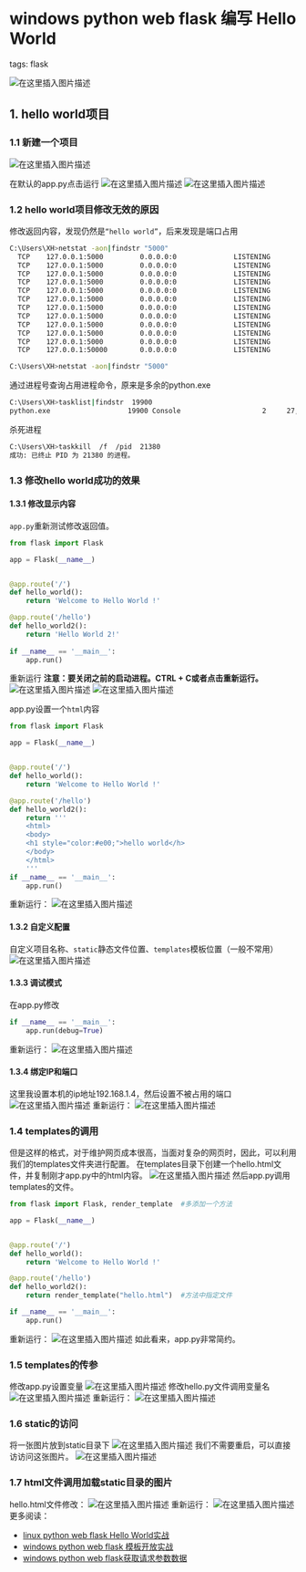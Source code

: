 #  windows python web flask 编写 Hello World
tags: flask
<!--  catalog: ~Windows Flask 编写 Hello Word~ -->

![在这里插入图片描述](https://i-blog.csdnimg.cn/blog_migrate/cb2a7b65c0c5e8e118f054938915874d.png)




## 1. hello world项目
### 1.1 新建一个项目

![在这里插入图片描述](https://i-blog.csdnimg.cn/blog_migrate/7590035dc22c917e131174d3fbaf129c.png)

在默认的app.py点击运行
![在这里插入图片描述](https://i-blog.csdnimg.cn/blog_migrate/59f1b2c4f2086a93577de54249f216e2.png)
![在这里插入图片描述](https://i-blog.csdnimg.cn/blog_migrate/2d6d171e531bbdac88639a1e7ffd32a2.png)
### 1.2 hello world项目修改无效的原因
修改返回内容，发现仍然是`“hello world”`，后来发现是端口占用

```bash
C:\Users\XH>netstat -aon|findstr "5000"
  TCP    127.0.0.1:5000         0.0.0.0:0              LISTENING       21380
  TCP    127.0.0.1:5000         0.0.0.0:0              LISTENING       21488
  TCP    127.0.0.1:5000         0.0.0.0:0              LISTENING       19480
  TCP    127.0.0.1:5000         0.0.0.0:0              LISTENING       20848
  TCP    127.0.0.1:5000         0.0.0.0:0              LISTENING       19816
  TCP    127.0.0.1:5000         0.0.0.0:0              LISTENING       6900
  TCP    127.0.0.1:5000         0.0.0.0:0              LISTENING       19568
  TCP    127.0.0.1:5000         0.0.0.0:0              LISTENING       20688
  TCP    127.0.0.1:5000         0.0.0.0:0              LISTENING       12516
  TCP    127.0.0.1:5000         0.0.0.0:0              LISTENING       16360
  TCP    127.0.0.1:5000         0.0.0.0:0              LISTENING       19900
  TCP    127.0.0.1:50000        0.0.0.0:0              LISTENING       4820

C:\Users\XH>netstat -aon|findstr "5000"
```
通过进程号查询占用进程命令，原来是多余的python.exe

```bash
C:\Users\XH>tasklist|findstr  19900
python.exe                   19900 Console                    2     27,332 K
```
杀死进程

```bash
C:\Users\XH>taskkill  /f  /pid  21380
成功: 已终止 PID 为 21380 的进程。
```
### 1.3 修改hello world成功的效果
#### 1.3.1 修改显示内容
`app.py`重新测试修改返回值。

```python
from flask import Flask

app = Flask(__name__)


@app.route('/')
def hello_world():
    return 'Welcome to Hello World !'

@app.route('/hello')
def hello_world2():
    return 'Hello World 2!'
    
if __name__ == '__main__':
    app.run()
```
重新运行
**注意：要关闭之前的启动进程。CTRL + C或者点击重新运行。**
![在这里插入图片描述](https://i-blog.csdnimg.cn/blog_migrate/ff6ec26cdc9684b0d9ff8596b2fa3e75.png)
![在这里插入图片描述](https://i-blog.csdnimg.cn/blog_migrate/defbe4cd8675c3eec2bcc0af024f98cd.png)

app.py设置一个`html`内容

```python
from flask import Flask

app = Flask(__name__)


@app.route('/')
def hello_world():
    return 'Welcome to Hello World !'

@app.route('/hello')
def hello_world2():
    return '''
    <html>
    <body>
    <h1 style="color:#e00;">hello world</h>
    </body>
    </html>
    '''
if __name__ == '__main__':
    app.run()
```
重新运行：
![在这里插入图片描述](https://i-blog.csdnimg.cn/blog_migrate/c73393b627906af9083f44508863908d.png)

#### 1.3.2 自定义配置
自定义项目名称、`static`静态文件位置、`templates`模板位置（一般不常用）
![在这里插入图片描述](https://i-blog.csdnimg.cn/blog_migrate/5338d88833a844d4c2e8c80b9bb230c8.png)
#### 1.3.3 调试模式
在app.py修改
```python
if __name__ == '__main__':
    app.run(debug=True)
```
重新运行：
![在这里插入图片描述](https://i-blog.csdnimg.cn/blog_migrate/4e4cd93a3704dc93be3edf18bafce543.png)
#### 1.3.4 绑定IP和端口
这里我设置本机的ip地址192.168.1.4，然后设置不被占用的端口
![在这里插入图片描述](https://i-blog.csdnimg.cn/blog_migrate/3b549033d3296a0501601e6a3210c736.png)
重新运行：
![在这里插入图片描述](https://i-blog.csdnimg.cn/blog_migrate/baa30a1946fa84b43d1b3d03301d93ac.png)
### 1.4 templates的调用
但是这样的格式，对于维护网页成本很高，当面对复杂的网页时，因此，可以利用我们的templates文件夹进行配置。
在templates目录下创建一个hello.html文件，并复制刚才app.py中的html内容。
![在这里插入图片描述](https://i-blog.csdnimg.cn/blog_migrate/ede6e5a8e8e954665309759b19cae903.png)
然后app.py调用templates的文件。

```python
from flask import Flask, render_template  #多添加一个方法

app = Flask(__name__)


@app.route('/')
def hello_world():
    return 'Welcome to Hello World !'

@app.route('/hello')
def hello_world2():
    return render_template("hello.html")  #方法中指定文件

if __name__ == '__main__':
    app.run()
```
重新运行：
![在这里插入图片描述](https://i-blog.csdnimg.cn/blog_migrate/fae0cee4322106ade55db000bd285eca.png)
如此看来，app.py非常简约。

### 1.5 templates的传参

修改app.py设置变量
![在这里插入图片描述](https://i-blog.csdnimg.cn/blog_migrate/56f807ea81d50d5e86703b37985fd64c.png)
修改hello.py文件调用变量名
![在这里插入图片描述](https://i-blog.csdnimg.cn/blog_migrate/6cbcdedc39d1d21be6cdbdd00fb686c5.png)
重新运行：
![在这里插入图片描述](https://i-blog.csdnimg.cn/blog_migrate/2833ff4b69cfd13bb661258dca4c83b5.png)
### 1.6 static的访问
将一张图片放到static目录下
![在这里插入图片描述](https://i-blog.csdnimg.cn/blog_migrate/0042779e1a4cc9e683014f0ffb4c34b3.png)
我们不需要重启，可以直接访访问这张图片。
![在这里插入图片描述](https://i-blog.csdnimg.cn/blog_migrate/e5cda9690e79d22dd09bd6d066e30d67.png)
### 1.7 html文件调用加载static目录的图片
hello.html文件修改：
![在这里插入图片描述](https://i-blog.csdnimg.cn/blog_migrate/f49c2ea0f49e43b3b181f458a91bc694.png)
重新运行：
![在这里插入图片描述](https://i-blog.csdnimg.cn/blog_migrate/355830737ae0a43370e906d0dea5cea6.png)
更多阅读：

 - [linux python web flask Hello World实战](https://blog.csdn.net/xixihahalelehehe/article/details/106111115)
 - [windows python web flask 模板开放实战](https://ghostwritten.blog.csdn.net/article/details/106889489)
 - [windows python web flask获取请求参数数据](https://ghostwritten.blog.csdn.net/article/details/106888653)

